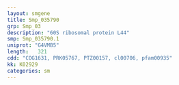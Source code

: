 ```yaml
---
layout: smgene
title: Smp_035790
grp: Smp_03
description: "60S ribosomal protein L44"
smp: Smp_035790.1
uniprot: "G4VMB5"
length:   321
cdd: "COG1631, PRK05767, PTZ00157, cl00706, pfam00935"
kk: K02929
categories: sm
---
```


